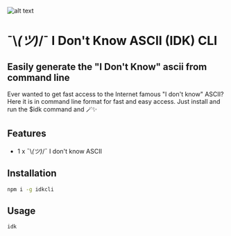![alt text](https://github.com/d-kd/idkcli/raw/master/.images/idk.png "I don't know")

# ¯\\_(ツ)_/¯ I Don't Know ASCII (IDK) CLI
## Easily generate the "I Don't Know" ascii from command line

Ever wanted to get fast access to the Internet famous "I don't know" ASCII?
Here it is in command line format for fast and easy access. Just install and run the $idk command and 🪄✨

## Features

- 1 x ¯\\_(ツ)_/¯ I don't know ASCII

## Installation

```sh
npm i -g idkcli
```


## Usage

```sh
idk
```